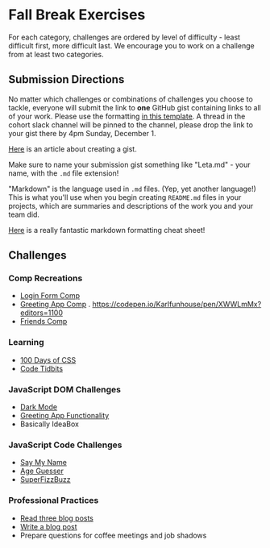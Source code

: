 # Fall Break Exercises

For each category, challenges are ordered by level of difficulty - least difficult first, more difficult last. We encourage you to work on a challenge from at least two categories.

## Submission Directions

No matter which challenges or combinations of challenges you choose to tackle, everyone will submit the link to **one** GitHub gist containing links to all of your work. Please use the formatting [in this template](fall-submission-template.md). A thread in the cohort slack channel will be pinned to the channel, please drop the link to your gist there by 4pm Sunday, December 1.

[Here](https://help.github.com/en/github/writing-on-github/creating-gists) is an article about creating a gist.

Make sure to name your submission gist something like "Leta.md" - your name, with the `.md` file extension!

"Markdown" is the language used in `.md` files. (Yep, yet another language!) This is what you'll use when you begin creating `README.md` files in your projects, which are summaries and descriptions of the work you and your team did.

[Here](https://github.com/adam-p/markdown-here/wiki/Markdown-Cheatsheet) is a really fantastic markdown formatting cheat sheet!

## Challenges

### Comp Recreations

- [Login Form Comp](comp-recreation-login.md)
- [Greeting App Comp](comp-recreation-greeting-app.md) . https://codepen.io/Karlfunhouse/pen/XWWLmMx?editors=1100
- [Friends Comp](comp-recreation-friends.md)

### Learning

- [100 Days of CSS](100-days-css.md)
- [Code Tidbits](code-tidbits.md)

### JavaScript DOM Challenges

- [Dark Mode](dom-dark-mode.md)
- [Greeting App Functionality](dom-greeting-app.md)
- Basically IdeaBox

### JavaScript Code Challenges

- [Say My Name](say-my-name.md)
- [Age Guesser](code-age-guesser.md)
- [SuperFizzBuzz](super-fizz-buzz.md)

### Professional Practices

- [Read three blog posts](read-three-blog-posts.md)
- [Write a blog post](professional-write-blog-post.md)
- Prepare questions for coffee meetings and job shadows
